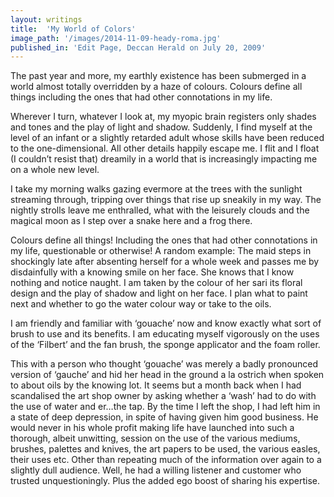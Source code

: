 ```yaml
---
layout: writings
title:  'My World of Colors'
image_path: '/images/2014-11-09-heady-roma.jpg'
published_in: 'Edit Page, Deccan Herald on July 20, 2009'
---
```


The past year and more, my earthly existence has been submerged in a world almost totally overridden by a haze of colours. Colours define all things including the ones that had other connotations in my life.

Wherever I turn, whatever I look at, my myopic brain registers only shades and tones and the play of light and shadow. <!--more--> Suddenly, I find myself at the level of an infant or a slightly retarded adult whose skills have been reduced to the one-dimensional. All other details happily escape me. I flit and I float (I couldn’t resist that) dreamily in a world that is increasingly impacting me on a whole new level.

I take my morning walks gazing evermore at the trees with the sunlight streaming through, tripping over things that rise up sneakily in my way. The nightly strolls leave me enthralled, what with the leisurely clouds and the magical moon as I step over a snake here and a frog there.

Colours define all things! Including the ones that had other connotations in my life, questionable or otherwise! A random example: The maid steps in shockingly late after absenting herself for a whole week and passes me by disdainfully with a knowing smile on her face. She knows that I know nothing and notice naught. I am taken by the colour of her sari its floral design and the play of shadow and light on her face. I plan what to paint next and whether to go the water colour way or take to the oils.

I am friendly and familiar with ‘gouache’ now and know exactly what sort of brush to use and its benefits. I am educating myself vigorously on the uses of the ‘Filbert’ and the fan brush, the sponge applicator and the foam roller.

This with a person who thought ‘gouache’ was merely a badly pronounced version of ‘gauche’ and hid her head in the ground a la ostrich when spoken to about oils by the knowing lot. It seems but a month back when I had scandalised the art shop owner by asking whether a ‘wash’ had to do with the use of water and er…the tap. By the time I left the shop, I had left him in a state of deep depression, in spite of having given him good business. He would never in his whole profit making life have launched into such a thorough, albeit unwitting, session on the use of the various mediums, brushes, palettes and knives, the art papers to be used, the various easles, their uses etc. Other than repeating much of the information over again to a slightly dull audience. Well, he had a willing listener and customer who trusted unquestioningly. Plus the added ego boost of sharing his expertise.
